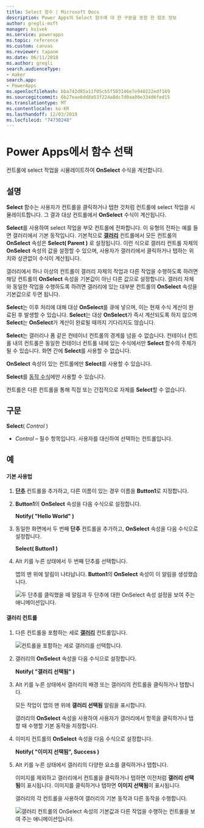 ```yaml
---
title: Select 함수 | Microsoft Docs
description: Power Apps의 Select 함수에 대 한 구문을 포함 한 참조 정보
author: gregli-msft
manager: kvivek
ms.service: powerapps
ms.topic: reference
ms.custom: canvas
ms.reviewer: tapanm
ms.date: 06/11/2018
ms.author: gregli
search.audienceType:
- maker
search.app:
- PowerApps
ms.openlocfilehash: bba742d85a11f05cb5f503146e7e940222edf169
ms.sourcegitcommit: 6b27eae6dd8a53f224a8dc7d0aa00e334d6fed15
ms.translationtype: MT
ms.contentlocale: ko-KR
ms.lasthandoff: 12/03/2019
ms.locfileid: "74730248"
---
```

# <a name="select-function-in-power-apps"></a>Power Apps에서 함수 선택
컨트롤에 select 작업을 시뮬레이트하여 **OnSelect** 수식을 계산합니다.

## <a name="description"></a>설명
**Select** 함수는 사용자가 컨트롤을 클릭하거나 탭한 것처럼 컨트롤에 select 작업을 시뮬레이트합니다. 그 결과 대상 컨트롤에서 **OnSelect** 수식이 계산됩니다.

**Select**를 사용하여 select 작업을 부모 컨트롤에 전파합니다. 이 유형의 전파는 예를 들면 갤러리에서 기본 동작입니다. 기본적으로 **[갤러리](../controls/control-gallery.md)** 컨트롤에서 모든 컨트롤의 **OnSelect** 속성은 **Select( Parent )** 로 설정됩니다. 이런 식으로 갤러리 컨트롤 자체의 **OnSelect** 속성의 값을 설정할 수 있으며, 사용자가 갤러리에서 클릭하거나 탭하는 위치와 상관없이 수식이 계산됩니다.

갤러리에서 하나 이상의 컨트롤이 갤러리 자체의 작업과 다른 작업을 수행하도록 하려면 해당 컨트롤의 **OnSelect** 속성을 기본값이 아닌 다른 값으로 설정합니다. 갤러리 자체와 동일한 작업을 수행하도록 하려면 갤러리에 있는 대부분 컨트롤의 **OnSelect** 속성을 기본값으로 두면 됩니다.

**Select**는 이후 처리에 대해 대상 **OnSelect**를 큐에 넣으며, 이는 현재 수식 계산이 완료된 후 발생할 수 있습니다. **Select**는 대상 **OnSelect**가 즉시 계산되도록 하지 않으며 **Select**는 **OnSelect**가 계산이 완료될 때까지 기다리지도 않습니다.

**Select**는 갤러리나 폼 같은 컨테이너 컨트롤의 경계를 넘을 수 없습니다. 컨테이너 컨트롤 내의 컨트롤은 동일한 컨테이너 컨트롤 내에 있는 수식에서만 **Select** 함수의 주체가 될 수 있습니다. 화면 간에 **Select**를 사용할 수 없습니다.

**OnSelect** 속성이 있는 컨트롤에만 **Select**를 사용할 수 있습니다.

**Select**를 [동작 수식](../working-with-formulas-in-depth.md)에만 사용할 수 있습니다.

컨트롤은 다른 컨트롤을 통해 직접 또는 간접적으로 자체를 **Select**할 수 없습니다.

## <a name="syntax"></a>구문
**Select**( *Control* )

* *Control* – 필수 항목입니다.  사용자를 대신하여 선택하는 컨트롤입니다.

## <a name="examples"></a>예

#### <a name="basic-usage"></a>기본 사용법

1. **[단추](../controls/control-button.md)** 컨트롤을 추가하고, 다른 이름이 있는 경우 이름을 **Button1**로 지정합니다.

1. **Button1**의 **OnSelect** 속성을 다음 수식으로 설정합니다.

    **Notify( "Hello World" )**

1. 동일한 화면에서 두 번째 **단추** 컨트롤을 추가하고, **OnSelect** 속성을 다음 수식으로 설정합니다.

    **Select( Button1 )**

1. Alt 키를 누른 상태에서 두 번째 단추를 선택합니다.

    앱의 맨 위에 알림이 나타납니다. **Button1**의 **OnSelect** 속성이 이 알림을 생성했습니다.

    ![두 단추를 클릭했을 때 알림과 두 단추에 대한 OnSelect 속성 설정을 보여 주는 애니메이션입니다.](media/function-select/basic-select.gif)

#### <a name="gallery-control"></a>갤러리 컨트롤

1. 다른 컨트롤을 포함하는 세로 **[갤러리](../controls/control-gallery.md)** 컨트롤입니다.

    ![컨트롤을 포함하는 세로 갤러리를 선택합니다.](media/function-select/select-gallery.png)

2. 갤러리의 **OnSelect** 속성을 다음 수식으로 설정합니다.
 
    **Notify( "갤러리 선택됨" )**

3. Alt 키를 누른 상태에서 갤러리의 배경 또는 갤러리의 컨트롤을 클릭하거나 탭합니다.

    모든 작업이 앱의 맨 위에 **갤러리 선택됨** 알림을 표시합니다.

    갤러리의 **OnSelect** 속성을 사용하여 사용자가 갤러리에서 항목을 클릭하거나 탭할 때 수행할 기본 동작을 지정합니다.

5. 이미지 컨트롤의 **OnSelect** 속성을 다음 수식으로 설정합니다.

    **Notify( "이미지 선택됨", Success )**

6. Alt 키를 누른 상태에서 갤러리의 다양한 요소를 클릭하거나 탭합니다.

    이미지를 제외하고 갤러리에서 컨트롤을 클릭하거나 탭하면 이전처럼 **갤러리 선택됨**이 표시됩니다. 이미지를 클릭하거나 탭하면 **이미지 선택됨**이 표시됩니다.
 
    갤러리의 각 컨트롤을 사용하여 갤러리의 기본 동작과 다른 동작을 수행합니다.

    ![갤러리 컨트롤의 OnSelect 속성의 기본값과 다른 작업을 수행하는 컨트롤을 보여 주는 애니메이션입니다.](media/function-select/gallery-select.gif)
